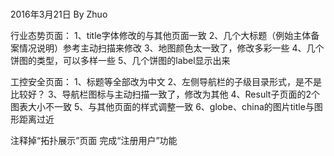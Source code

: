 #####
2016年3月21日 By Zhuo

行业态势页面：
1、title字体修改的与其他页面一致
2、几个大标题（例始主体备案情况说明）参考主动扫描来修改
3、地图颜色太一致了，修改多彩一些
4、几个饼图的类型，可以多样一些
5、几个饼图的label显示出来

工控安全页面：
1、标题等全部改为中文
2、左侧导航栏的子级目录形式，是不是比较好？
3、导航栏图标与主动扫描一致了，修改为其他
4、Result子页面的2个图表大小不一致
5、与其他页面的样式调整一致
6、globe、china的图片title与图形距离过近

注释掉“拓扑展示”页面
完成“注册用户”功能
#####

